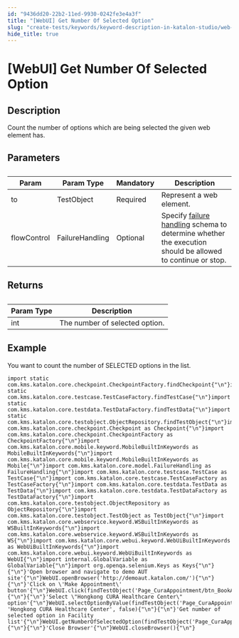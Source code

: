 ```yaml
---
id: "9436dd20-22b2-11ed-9930-0242fe3e4a3f"
title: "[WebUI] Get Number Of Selected Option"
slug: "create-tests/keywords/keyword-description-in-katalon-studio/web-ui-keywords/webui-get-number-of-selected-option"
hide_title: true
---
```


# <a id="id_0" class="anchor_top_offset"/><a id="ariaid-title1" class="anchor_top_offset"/>[WebUI] Get Number Of Selected Option


## <a id="id_0__id_1" class="anchor_top_offset"/>Description

              
<p xmlns="http://www.w3.org/1999/xhtml" className="p">Count the number of options which are being selected the given   web element has.</p> 
      

## <a id="id_0__id_2" class="anchor_top_offset"/>Parameters

              
<table xmlns="http://www.w3.org/1999/xhtml" className="table anchor_top_offset" id="id_0__db694d4e-1ea3-42e9-baf9-e85945bf144e"><caption /><thead className="thead"><tr className><th className="entry anchor_top_offset" id="id_0__db694d4e-1ea3-42e9-baf9-e85945bf144e__entry__1">Param</th><th className="entry anchor_top_offset" id="id_0__db694d4e-1ea3-42e9-baf9-e85945bf144e__entry__2">Param Type</th><th className="entry anchor_top_offset" id="id_0__db694d4e-1ea3-42e9-baf9-e85945bf144e__entry__3">Mandatory</th><th className="entry anchor_top_offset" id="id_0__db694d4e-1ea3-42e9-baf9-e85945bf144e__entry__4">Description</th></tr></thead><tbody className="tbody"><tr className><td className="entry" headers="id_0__db694d4e-1ea3-42e9-baf9-e85945bf144e__entry__1 id_0__db694d4e-1ea3-42e9-baf9-e85945bf144e__entry__2 id_0__db694d4e-1ea3-42e9-baf9-e85945bf144e__entry__3 id_0__db694d4e-1ea3-42e9-baf9-e85945bf144e__entry__4 ">to</td><td className="entry" headers="id_0__db694d4e-1ea3-42e9-baf9-e85945bf144e__entry__1 id_0__db694d4e-1ea3-42e9-baf9-e85945bf144e__entry__2 id_0__db694d4e-1ea3-42e9-baf9-e85945bf144e__entry__3 id_0__db694d4e-1ea3-42e9-baf9-e85945bf144e__entry__4 ">TestObject</td><td className="entry" headers="id_0__db694d4e-1ea3-42e9-baf9-e85945bf144e__entry__1 id_0__db694d4e-1ea3-42e9-baf9-e85945bf144e__entry__2 id_0__db694d4e-1ea3-42e9-baf9-e85945bf144e__entry__3 id_0__db694d4e-1ea3-42e9-baf9-e85945bf144e__entry__4 ">Required</td><td className="entry" headers="id_0__db694d4e-1ea3-42e9-baf9-e85945bf144e__entry__1 id_0__db694d4e-1ea3-42e9-baf9-e85945bf144e__entry__2 id_0__db694d4e-1ea3-42e9-baf9-e85945bf144e__entry__3 id_0__db694d4e-1ea3-42e9-baf9-e85945bf144e__entry__4 ">Represent a web element.</td></tr><tr className><td className="entry" headers="id_0__db694d4e-1ea3-42e9-baf9-e85945bf144e__entry__1 id_0__db694d4e-1ea3-42e9-baf9-e85945bf144e__entry__2 id_0__db694d4e-1ea3-42e9-baf9-e85945bf144e__entry__3 id_0__db694d4e-1ea3-42e9-baf9-e85945bf144e__entry__4 ">flowControl</td><td className="entry" headers="id_0__db694d4e-1ea3-42e9-baf9-e85945bf144e__entry__1 id_0__db694d4e-1ea3-42e9-baf9-e85945bf144e__entry__2 id_0__db694d4e-1ea3-42e9-baf9-e85945bf144e__entry__3 id_0__db694d4e-1ea3-42e9-baf9-e85945bf144e__entry__4 ">FailureHandling</td><td className="entry" headers="id_0__db694d4e-1ea3-42e9-baf9-e85945bf144e__entry__1 id_0__db694d4e-1ea3-42e9-baf9-e85945bf144e__entry__2 id_0__db694d4e-1ea3-42e9-baf9-e85945bf144e__entry__3 id_0__db694d4e-1ea3-42e9-baf9-e85945bf144e__entry__4 ">Optional</td><td className="entry" headers="id_0__db694d4e-1ea3-42e9-baf9-e85945bf144e__entry__1 id_0__db694d4e-1ea3-42e9-baf9-e85945bf144e__entry__2 id_0__db694d4e-1ea3-42e9-baf9-e85945bf144e__entry__3 id_0__db694d4e-1ea3-42e9-baf9-e85945bf144e__entry__4 ">Specify <a className="xref" href="/maintain/configure-failure-handling-settings-in-katalon-studio">failure handling</a> schema to         determine whether the execution should be allowed to continue or         stop.</td></tr></tbody></table> 
      

## <a id="id_0__id_3" class="anchor_top_offset"/>Returns

              
<table xmlns="http://www.w3.org/1999/xhtml" className="table anchor_top_offset" id="id_0__26920d12-4f44-4fbf-b4f1-f236657a7765"><caption /><thead className="thead"><tr className><th className="entry anchor_top_offset" id="id_0__26920d12-4f44-4fbf-b4f1-f236657a7765__entry__1">Param Type</th><th className="entry anchor_top_offset" id="id_0__26920d12-4f44-4fbf-b4f1-f236657a7765__entry__2">Description</th></tr></thead><tbody className="tbody"><tr className><td className="entry" headers="id_0__26920d12-4f44-4fbf-b4f1-f236657a7765__entry__1 id_0__26920d12-4f44-4fbf-b4f1-f236657a7765__entry__2 ">int</td><td className="entry" headers="id_0__26920d12-4f44-4fbf-b4f1-f236657a7765__entry__1 id_0__26920d12-4f44-4fbf-b4f1-f236657a7765__entry__2 ">The number of selected option.</td></tr></tbody></table> 
      

## <a id="id_0__id_4" class="anchor_top_offset"/>Example

              
<p xmlns="http://www.w3.org/1999/xhtml" className="p">You want to count the number of SELECTED options in the   list.</p> 
              
<pre xmlns="http://www.w3.org/1999/xhtml" className="pre codeblock"><code>import static com.kms.katalon.core.checkpoint.CheckpointFactory.findCheckpoint{"\n"}import static com.kms.katalon.core.testcase.TestCaseFactory.findTestCase{"\n"}import static com.kms.katalon.core.testdata.TestDataFactory.findTestData{"\n"}import static com.kms.katalon.core.testobject.ObjectRepository.findTestObject{"\n"}import com.kms.katalon.core.checkpoint.Checkpoint as Checkpoint{"\n"}import com.kms.katalon.core.checkpoint.CheckpointFactory as CheckpointFactory{"\n"}import com.kms.katalon.core.mobile.keyword.MobileBuiltInKeywords as MobileBuiltInKeywords{"\n"}import com.kms.katalon.core.mobile.keyword.MobileBuiltInKeywords as Mobile{"\n"}import com.kms.katalon.core.model.FailureHandling as FailureHandling{"\n"}import com.kms.katalon.core.testcase.TestCase as TestCase{"\n"}import com.kms.katalon.core.testcase.TestCaseFactory as TestCaseFactory{"\n"}import com.kms.katalon.core.testdata.TestData as TestData{"\n"}import com.kms.katalon.core.testdata.TestDataFactory as TestDataFactory{"\n"}import com.kms.katalon.core.testobject.ObjectRepository as ObjectRepository{"\n"}import com.kms.katalon.core.testobject.TestObject as TestObject{"\n"}import com.kms.katalon.core.webservice.keyword.WSBuiltInKeywords as WSBuiltInKeywords{"\n"}import com.kms.katalon.core.webservice.keyword.WSBuiltInKeywords as WS{"\n"}import com.kms.katalon.core.webui.keyword.WebUiBuiltInKeywords as WebUiBuiltInKeywords{"\n"}import com.kms.katalon.core.webui.keyword.WebUiBuiltInKeywords as WebUI{"\n"}import internal.GlobalVariable as GlobalVariable{"\n"}import org.openqa.selenium.Keys as Keys{"\n"}{"\n"}'Open browser and navigate to demo AUT site'{"\n"}WebUI.openBrowser('http://demoaut.katalon.com/'){"\n"}{"\n"}'Click on \'Make Appointment\' button'{"\n"}WebUI.click(findTestObject('Page_CuraAppointment/btn_BookAppointment')){"\n"}{"\n"}'Select \"Hongkong CURA Healthcare Center\" option'{"\n"}WebUI.selectOptionByValue(findTestObject('Page_CuraAppointment/lst_Facility'), 'Hongkong CURA Healthcare Center', false){"\n"}{"\n"}'Get number of selected option in Facility list'{"\n"}WebUI.getNumberOfSelectedOption(findTestObject('Page_CuraAppointment/lst_Facility')){"\n"}{"\n"}'Close Browser'{"\n"}WebUI.closeBrowser(){"\n"}</code></pre> 
            
